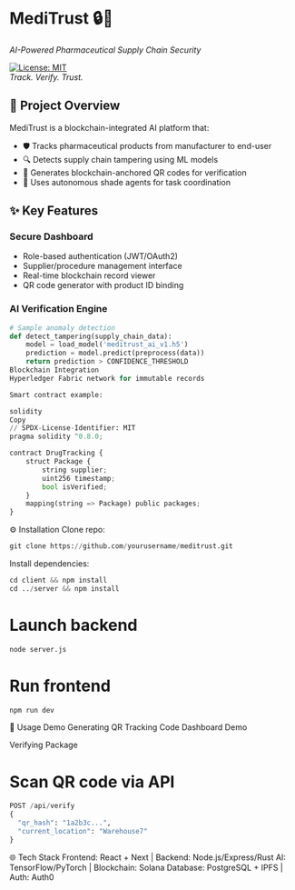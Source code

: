 # MediTrust 🔒💊  
*AI-Powered Pharmaceutical Supply Chain Security*  

[![License: MIT](https://img.shields.io/badge/License-MIT-yellow.svg)](https://opensource.org/licenses/MIT)  
*Track. Verify. Trust.*  

## 🚀 Project Overview  
MediTrust is a blockchain-integrated AI platform that:  
- 🛡️ Tracks pharmaceutical products from manufacturer to end-user  
- 🔍 Detects supply chain tampering using ML models  
- 📲 Generates blockchain-anchored QR codes for verification  
- 🔗 Uses autonomous shade agents for task coordination  

## ✨ Key Features  
### **Secure Dashboard**  
- Role-based authentication (JWT/OAuth2)  
- Supplier/procedure management interface  
- Real-time blockchain record viewer  
- QR code generator with product ID binding  

### **AI Verification Engine**  
```python  
# Sample anomaly detection  
def detect_tampering(supply_chain_data):  
    model = load_model('meditrust_ai_v1.h5')  
    prediction = model.predict(preprocess(data))  
    return prediction > CONFIDENCE_THRESHOLD  
Blockchain Integration
Hyperledger Fabric network for immutable records

Smart contract example:

solidity
Copy
// SPDX-License-Identifier: MIT  
pragma solidity ^0.8.0;  

contract DrugTracking {  
    struct Package {  
        string supplier;  
        uint256 timestamp;  
        bool isVerified;  
    }  
    mapping(string => Package) public packages;  
}
```
⚙️ Installation
Clone repo:
```python
git clone https://github.com/yourusername/meditrust.git
```

Install dependencies:
```python
cd client && npm install  
cd ../server && npm install
```

# Launch backend  
```python
node server.js
```

# Run frontend  
```python
npm run dev
```
📸 Usage Demo
Generating QR Tracking Code
Dashboard Demo

Verifying Package
# Scan QR code via API  

```python
POST /api/verify  
{  
  "qr_hash": "1a2b3c...",  
  "current_location": "Warehouse7"  
}
```

🌐 Tech Stack
Frontend: React + Next | Backend: Node.js/Express/Rust
AI: TensorFlow/PyTorch | Blockchain: Solana
Database: PostgreSQL + IPFS | Auth: Auth0
